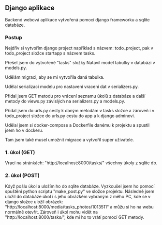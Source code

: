 ## Django aplikace

Backend webová aplikace vytvořená pomocí django frameworku a sqlite databáze.

### Postup

Nejdřív si vytvořím django project například s názvem: todo_project, pak v todo_project složce startapp s názvem tasks.

Přešel jsem do vytvořené "tasks" složky Natavil model tabulky v databázi v models.py.

Udělám migraci, aby se mi vytvořila daná tabulka.

Udělal serializaci modelu pro nastavení vracení dat v serializers.py.

Přidal jsem GET metodu pro vrácení seznamu úkolů z databáze a další metody do views.py závislých na serializers.py a models.py.

Přidal jsem do urls.py cesty k daným metodám v tasks složce a zároveň i v todo_project složce do urls.py cestu do app a k django adminovi.

Udělal jsem si docker-compose a Dockerfile danému k projektu a spustil jsem ho v dockeru.

Tam jsem také musel umožnit migrace a vytvořil super uživatele.



### 1. úkol (GET)
Vrací na stránkách: "http://localhost:8000/tasks/" všechny úkoly z sqlite db.

### 2. úkol (POST)
Když pošlu úkol a uložím ho do sqlite databáze.
Vyzkoušel jsem ho pomocí spuštění python scriptu "make_post.py" ve složce projektu.
Následně jsem uložil do databáze úkol i s jeho obrázkém vybraným z měho PC, kde se v django složce uložil obrázek: "http://localhost:8000/media/tasks_photos/1013511" a můžu si ho na webu normálně otevřít. Zároveň i úkol mohu vidět na "http://localhost:8000/tasks/", kde mi ho to vrátí pomocí GET metody.
